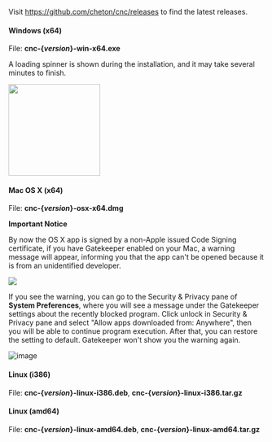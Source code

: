 Visit https://github.com/cheton/cnc/releases to find the latest releases.

#### Windows (x64)
File: <b>cnc-{<i>version</i>}-win-x64.exe</b>

A loading spinner is shown during the installation, and it may take several minutes to finish.

  <img src="https://raw.githubusercontent.com/cheton/cnc/master/build/install-spinner.gif" width="180" />


#### Mac OS X (x64)
File: <b>cnc-{<i>version</i>}-osx-x64.dmg</b>

**Important Notice**

By now the OS X app is signed by a non-Apple issued Code Signing certificate, if you have Gatekeeper enabled on your Mac, a warning message will appear, informing you that the app can't be opened because it is from an unidentified developer.

![](https://cloud.githubusercontent.com/assets/447801/15505948/30332836-21f8-11e6-8ac4-512d559af6dc.png)

If you see the warning, you can go to the Security & Privacy pane of <b>System Preferences</b>, where you will see a message under the Gatekeeper settings about the recently blocked program. Click unlock in Security & Privacy pane and select "Allow apps downloaded from: Anywhere", then you will be able to continue program execution.
After that, you can restore the setting to default. Gatekeeper won't show you the warning again.

![image](https://cloud.githubusercontent.com/assets/447801/15507483/60e07a64-21fe-11e6-8433-018ba975c661.png)

#### Linux (i386)
File: <b>cnc-{<i>version</i>}-linux-i386.deb</b>, <b>cnc-{<i>version</i>}-linux-i386.tar.gz</b>

#### Linux (amd64)
File: <b>cnc-{<i>version</i>}-linux-amd64.deb</b>, <b>cnc-{<i>version</i>}-linux-amd64.tar.gz</b>